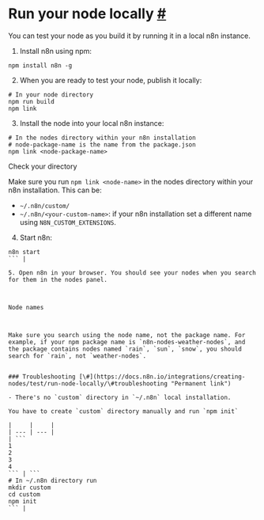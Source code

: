 # Run your node locally [\#](https://docs.n8n.io/integrations/creating-nodes/test/run-node-locally/\#run-your-node-locally "Permanent link")

You can test your node as you build it by running it in a local n8n instance.

1. Install n8n using npm:



```
npm install n8n -g
```

2. When you are ready to test your node, publish it locally:


 ```
# In your node directory
npm run build
npm link
```

3. Install the node into your local n8n instance:


```
# In the nodes directory within your n8n installation
# node-package-name is the name from the package.json
npm link <node-package-name>
```







Check your directory



Make sure you run `npm link <node-name>` in the nodes directory within your n8n installation. This can be:



- `~/.n8n/custom/`
- `~/.n8n/<your-custom-name>`: if your n8n installation set a different name using `N8N_CUSTOM_EXTENSIONS`.

4. Start n8n:



```
n8n start
``` |

5. Open n8n in your browser. You should see your nodes when you search for them in the nodes panel.



Node names



Make sure you search using the node name, not the package name. For example, if your npm package name is `n8n-nodes-weather-nodes`, and the package contains nodes named `rain`, `sun`, `snow`, you should search for `rain`, not `weather-nodes`.


### Troubleshooting [\#](https://docs.n8n.io/integrations/creating-nodes/test/run-node-locally/\#troubleshooting "Permanent link")

- There's no `custom` directory in `~/.n8n` local installation.

You have to create `custom` directory manually and run `npm init`

|     |     |
| --- | --- |
| ```
1
2
3
4
``` | ```
# In ~/.n8n directory run
mkdir custom 
cd custom 
npm init
``` |